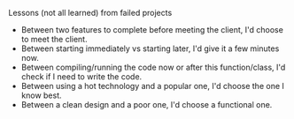 Lessons (not all learned) from failed projects

* Between two features to complete before meeting the client, I'd choose to meet the client.
* Between starting immediately vs starting later, I'd give it a few minutes now.
* Between compiling/running the code now or after this function/class, I'd check if I need to write the code.
* Between using a hot technology and a popular one, I'd choose the one I know best.
* Between a clean design and a poor one, I'd choose a functional one.
